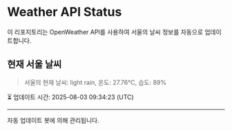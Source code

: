 
# Weather API Status

이 리포지토리는 OpenWeather API를 사용하여 서울의 날씨 정보를 자동으로 업데이트합니다.

## 현재 서울 날씨
> 서울의 현재 날씨: light rain, 온도: 27.76°C, 습도: 89%

⏳ 업데이트 시간: 2025-08-03 09:34:23 (UTC)

---
자동 업데이트 봇에 의해 관리됩니다.
